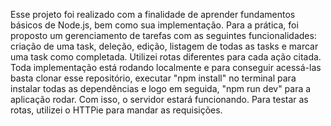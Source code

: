 Esse projeto foi realizado com a finalidade de aprender fundamentos básicos de Node.js, bem como sua implementação. 
Para a prática, foi proposto um gerenciamento de tarefas com as seguintes funcionalidades: criação de uma task, deleção, edição, listagem de todas as tasks e marcar uma task como completada.
Utilizei rotas diferentes para cada ação citada.
Toda implementação está rodando localmente e para conseguir acessá-las basta clonar esse repositório, executar "npm install" no terminal para instalar todas as dependências e logo em seguida,
"npm run dev" para a aplicação rodar. Com isso, o servidor estará funcionando. Para testar as rotas, utilizei o HTTPie para mandar as requisições.
